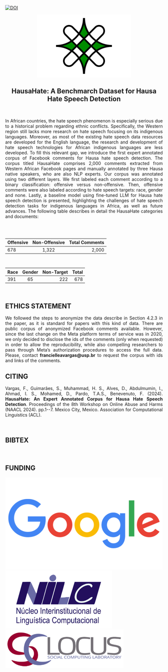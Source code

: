[![DOI](https://zenodo.org/badge/396994570.svg)](https://zenodo.org/doi/10.5281/zenodo.7787172)

<div align="center">
 
![SSC-logo-300x171](https://github.com/franciellevargas/franciellevargas.github.io/blob/78f2b1c9b38d136fdf2027da1642e305ce611385/img/hausa-sig.png)

</div>
<h2 align="center"> 
 HausaHate: A Benchmarch Dataset for Hausa Hate Speech Detection
</h2>  

</br>
<p align="justify">In African countries, the hate speech phenomenon is especially serious due to a historical problem regarding ethnic conflicts. Specifically, the Western region still lacks more research on hate speech focusing on its indigenous languages. Moreover, as most of the existing hate speech data resources are developed for the English language, the research and development of hate speech technologies for African indigenous languages are less developed. To fill this relevant gap, we introduce the first expert annotated corpus of Facebook comments for Hausa hate speech detection. The corpus titled HausaHate comprises 2,000 comments extracted from Western African Facebook pages and manually annotated by three Hausa native speakers, who are also NLP experts. Our corpus was annotated using two different layers. We first labeled each comment according to a binary classification: offensive versus non-offensive. Then, offensive comments were also labeled according to hate speech targets: race, gender and none. Lastly, a baseline model using fine-tuned LLM for Hausa hate speech detection is presented, highlighting the challenges of hate speech detection tasks for indigenous languages in Africa, as well as future advances. The following table describes in detail the HausaHate categories and documents: </p>
</br>

</br>
<div align="center">

| Offensive| Non-Offensive | Total Comments  | 
| :---     | :---:        |   ---:  |               
| 678      | 1,322        | 2,000  |

</div>
</br>

<div align="center">

| Race | Gender | Non-Target | Total | 
| :--- | :---:  |   ---:     |  ---: |               
| 391  | 65     | 222        | 678   |

</div>
</br>

<h2 align="left"> ETHICS STATEMENT </h2>
<p align="justify">
We followed the steps to anonymize the data describe in Section 4.2.3 in the paper, as it is standard for papers with this kind of data. There are public corpus of anonymized Facebook comments available. However, since the last change on the Meta platform terms of service was in 2020, we only decided to disclose the ids of the comments (only when requested) in order to allow the reproducibility, while also compelling researchers to pass through Meta’s authorization procedures to access the full data. Please, contact <b>francielleavargas@usp.br</b> to request the corpus with ids and links of the comments. 
</p>

<h2 align="left"> CITING </h2>
<p align="justify">
Vargas, F., Guimarães, S., Muhammad, H. S., Alves, D., Abdulmumin, I., Ahmad, I. S., Mohamed, D., Pardo, T.A.S., Benevenuto, F. (2024). <b>HausaHate: An Expert Annotated Corpus for Hausa Hate Speech Detection</b>. Proceedings of the 8th Workshop on Online Abuse and Harms (NAACL 2024). pp.1--7. Mexico City, Mexico. Association for Computational Linguistics (ACL). 
</p>

<br>

<h2 align="left"> BIBTEX </h2>
<p align="justify">
 </p> 
<br>


<h2 align="left"> FUNDING </h2>

![SSC-logo-300x171](https://github.com/franciellevargas/franciellevargas.github.io/blob/38268e9e159641a4361a00fe165e6d5d4d76a2d0/img/google-logo.png)
![SSC-logo-300x171](https://github.com/franciellevargas/franciellevargas.github.io/blob/72a4ba54df8b6ca0aae86937abf86c881eafbc22/img/nilc-logo-menor-final.png)
![SSC-logo-300x171](https://github.com/franciellevargas/franciellevargas.github.io/blob/8f353e83a7cd62aa435fb04e57be4afdafc1b43e/img/locus_media.png)



</br>









